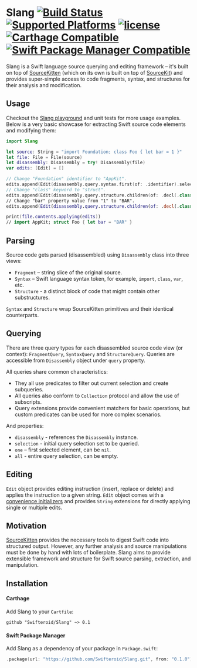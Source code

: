 # Slang [![Build Status](https://travis-ci.org/Swifteroid/Slang.svg)](https://travis-ci.org/Swifteroid/Slang) [![Supported Platforms](https://img.shields.io/badge/platform-macOS-lightgrey.svg)](https://github.com/Swifteroid/Slang) [![license](https://img.shields.io/badge/license-MIT-lightgrey.svg)](https://swift.org/package-manager) [![Carthage Compatible](https://img.shields.io/badge/Carthage-compatible-4BC51D.svg)](https://github.com/Carthage/Carthage) [![Swift Package Manager Compatible](https://img.shields.io/badge/SPM-compatible-orange.svg)](https://swift.org/package-manager)

Slang is a Swift language source querying and editing framework – it's built on top of [SourceKitten](https://github.com/jpsim/SourceKitten) (which on its own is built on top of [SourceKit](https://github.com/apple/swift/tree/master/tools/SourceKit)) and provides super-simple access to code fragments, syntax, and structures for their analysis and modification.

## Usage

Checkout the [Slang playground](/Playground.playground) and unit tests for more usage examples. Below is a very basic showcase for extracting Swift source code elements and modifying them:

```swift
import Slang

let source: String = "import Foundation; class Foo { let bar = 1 }"
let file: File = File(source)
let disassembly: Disassembly = try! Disassembly(file)
var edits: [Edit] = []

// Change "Foundation" identifier to "AppKit".
edits.append(Edit(disassembly.query.syntax.first(of: .identifier).select(where: { $0.contents == "Foundation" }).one!, "AppKit"))
// Change "class" keyword to "struct".
edits.append(Edit(disassembly.query.structure.children(of: .decl(.class)).syntax.first(of: .keyword).one!, "struct"))
// Change "bar" property value from "1" to "BAR".
edits.append(Edit(disassembly.query.structure.children(of: .decl(.class)).syntax.last(of: .number).one!, "\"BAR\""))

print(file.contents.applying(edits))
// import AppKit; struct Foo { let bar = "BAR" }
```

## Parsing

Source code gets parsed (disassembled) using `Disassembly` class into three views:

- `Fragment` – string slice of the original source.
- `Syntax` – Swift language syntax token, for example, `import`, `class`, `var`, etc.
- `Structure` - a distinct block of code that might contain other substructures.

`Syntax` and `Structure` wrap SourceKitten primitives and their identical counterparts.

## Querying

There are three query types for each disassembled source code view (or context): `FragmentQuery`, `SyntaxQuery` and `StructureQuery`. Queries are accessible from `Disassembly` object under `query` property.

All queries share common characteristics:

- They all use predicates to filter out current selection and create subqueries.
- All queries also conform to `Collection` protocol and allow the use of subscripts.
- Query extensions provide convenient matchers for basic operations, but custom predicates can be used for more complex scenarios.

And properties:

- `disassembly` - references the `Disassembly` instance.
- `selection` - initial query selection set to be queried.
- `one` – first selected element, can be `nil`.
- `all` - entire query selection, can be empty.

## Editing

`Edit` object provides editing instruction (insert, replace or delete) and applies the instruction to a given string. `Edit` object comes with a [convenience initializers](/source/Slang/Source/Source.Edit.swift#L8-L26) and provides `String` extensions for directly applying single or multiple edits.

## Motivation

[SourceKitten](https://github.com/jpsim/SourceKitten) provides the necessary tools to digest Swift code into structured output. However, any further analysis and source manipulations must be done by hand with lots of boilerplate. Slang aims to provide extensible framework and structure for Swift source parsing, extraction, and manipulation.

## Installation

#### Carthage

Add Slang to your `Cartfile`:

```
github "Swifteroid/Slang" ~> 0.1
```

#### Swift Package Manager

Add Slang as a dependency of your package in `Package.swift`:

```swift
.package(url: "https://github.com/Swifteroid/Slang.git", from: "0.1.0")
```
